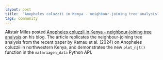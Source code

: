 ```yaml
---
layout: post
title:  "Anopheles coluzzii in Kenya - neighbour-joining tree analysis"
tags: community
---
```


Alistair Miles posted [Anopheles coluzzii in Kenya - neighbour-joining
tree
analysis](https://alimanfoo.github.io/2024/09/05/kenya-coluzzii-njt.html)
on his blog. The article replicates the neighbour-joining tree
analysis from the recent paper by Kamau et al. (2024) on Anopheles
coluzzii in northwestern Kenya, and demonstrates the new `plot_njt()`
function in the `malariagen_data` Python API.


